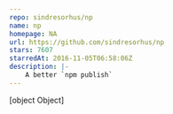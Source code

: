 ```yaml
---
repo: sindresorhus/np
name: np
homepage: NA
url: https://github.com/sindresorhus/np
stars: 7607
starredAt: 2016-11-05T06:58:06Z
description: |-
    A better `npm publish`
---
```


[object Object]
